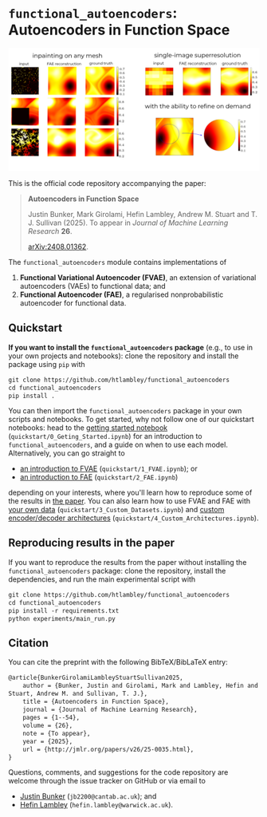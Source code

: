 # `functional_autoencoders`: Autoencoders in Function Space

![FAE](doc/fae.png)

This is the official code repository accompanying the paper:

> **Autoencoders in Function Space** 
>
> Justin Bunker, Mark Girolami, Hefin Lambley, Andrew M. Stuart and T. J. Sullivan (2025).
> To appear in *Journal of Machine Learning Research* **26**.
>
> [arXiv:2408.01362](https://arxiv.org/abs/2408.01362).

The `functional_autoencoders` module contains implementations of 
1. **Functional Variational Autoencoder (FVAE)**, an extension of variational autoencoders (VAEs) to functional data; and
2. **Functional Autoencoder (FAE)**, a regularised nonprobabilistic autoencoder for functional data.


## Quickstart

**If you want to install the `functional_autoencoders` package** (e.g., to use in your own projects and notebooks): clone the repository and install the package using `pip` with

    git clone https://github.com/htlambley/functional_autoencoders
    cd functional_autoencoders
    pip install .


You can then import the `functional_autoencoders` package in your own scripts and notebooks.
To get started, why not follow one of our quickstart notebooks:
head to the [getting started notebook](./quickstart/0_Getting_Started.ipynb) (`quickstart/0_Geting_Started.ipynb`) for an introduction to `functional_autoencoders`, and a guide on when to use each model.
Alternatively, you can go straight to

- [an introduction to FVAE](./quickstart/1_FVAE.ipynb) (`quickstart/1_FVAE.ipynb`); or
- [an introduction to FAE](./quickstart/2_FAE.ipynb) (`quickstart/2_FAE.ipynb`)

depending on your interests, where you'll learn how to reproduce some of the results in [the paper](https://arxiv.org/abs/2408.01362).
You can also learn how to use FVAE and FAE with [your own data](./quickstart/3_Custom_Datasets.ipynb) (`quickstart/3_Custom_Datasets.ipynb`) and [custom encoder/decoder architectures](./quickstart/4_Custom_Architectures.ipynb) (`quickstart/4_Custom_Architectures.ipynb`).

## Reproducing results in the paper

If you want to reproduce the results from the paper without installing the `functional_autoencoders` package:
clone the repository, install the dependencies, and run the main experimental script with

    git clone https://github.com/htlambley/functional_autoencoders
    cd functional_autoencoders
    pip install -r requirements.txt
    python experiments/main_run.py


## Citation

You can cite the preprint with the following BibTeX/BibLaTeX entry:

    @article{BunkerGirolamiLambleyStuartSullivan2025,
        author = {Bunker, Justin and Girolami, Mark and Lambley, Hefin and Stuart, Andrew M. and Sullivan, T. J.},
        title = {Autoencoders in Function Space},
        journal = {Journal of Machine Learning Research},
        pages = {1--54}, 
        volume = {26},
        note = {To appear},
        year = {2025},
        url = {http://jmlr.org/papers/v26/25-0035.html},
    }

Questions, comments, and suggestions for the code repository are welcome through the issue tracker on GitHub or via email to
- [Justin Bunker](https://www.eng.cam.ac.uk/profiles/jb2200) (`jb2200@cantab.ac.uk`); and
- [Hefin Lambley](https://warwick.ac.uk/htlambley) (`hefin.lambley@warwick.ac.uk`).
